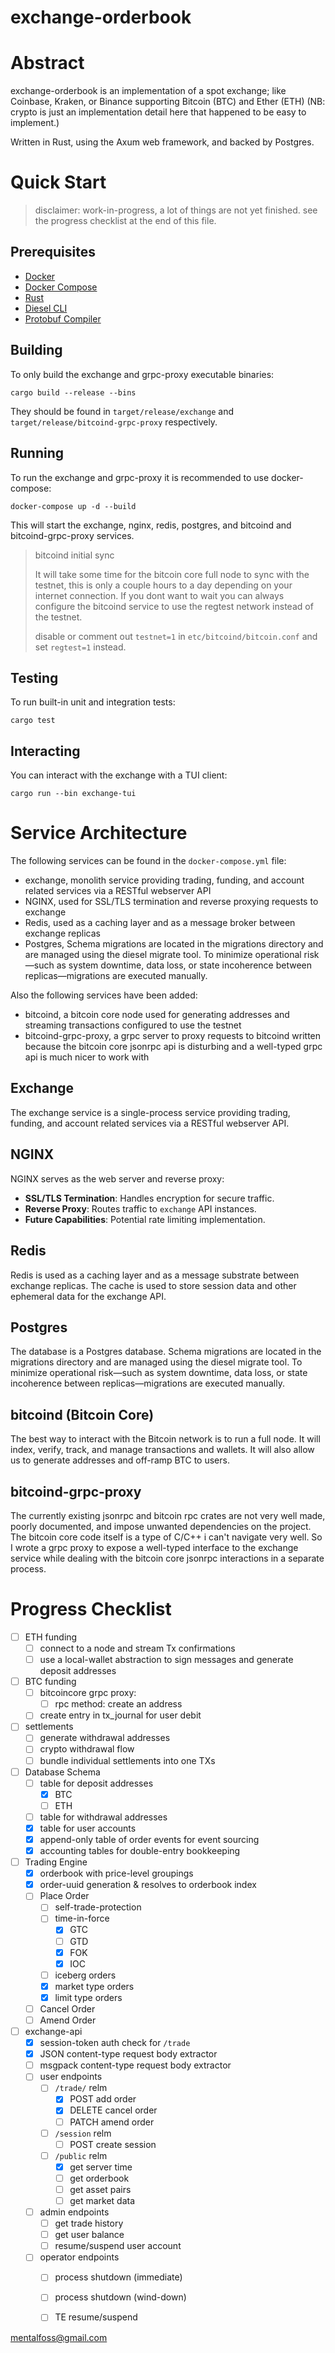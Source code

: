 # exchange-orderbook

# Abstract

exchange-orderbook is an implementation of a spot exchange; like Coinbase, Kraken, or Binance supporting Bitcoin (BTC) and Ether (ETH) (NB: crypto is just an implementation detail here that happened to be easy to implement.)

Written in Rust, using the Axum web framework, and backed by Postgres.

# Quick Start

> disclaimer: work-in-progress, a lot of things are not yet finished. see the progress checklist at the end of this file.

## Prerequisites

- [Docker](https://docs.docker.com/get-docker/)
- [Docker Compose](https://docs.docker.com/compose/install/)
- [Rust](https://www.rust-lang.org/tools/install)
- [Diesel CLI](https://diesel.rs/guides/getting-started/)
- [Protobuf Compiler](https://grpc.io/docs/protoc-installation/)

## Building

To only build the exchange and grpc-proxy executable binaries:

```
cargo build --release --bins
```

They should be found in `target/release/exchange` and `target/release/bitcoind-grpc-proxy` respectively.

## Running

To run the exchange and grpc-proxy it is recommended to use docker-compose:

```
docker-compose up -d --build
```

This will start the exchange, nginx, redis, postgres, and bitcoind and bitcoind-grpc-proxy services.

> bitcoind initial sync
>
> It will take some time for the bitcoin core full node to sync with the testnet, this is only a couple hours to a day
> depending on your internet connection. If you dont want to wait you can always configure the bitcoind service to use the
> regtest network instead of the testnet.
>
> disable or comment out `testnet=1` in `etc/bitcoind/bitcoin.conf` and set `regtest=1` instead.

## Testing

To run built-in unit and integration tests:

```
cargo test
```

## Interacting

You can interact with the exchange with a TUI client:

```
cargo run --bin exchange-tui
```

# Service Architecture

The following services can be found in the `docker-compose.yml` file:

* exchange, monolith service providing trading, funding, and account related services via a RESTful webserver API
* NGINX, used for SSL/TLS termination and reverse proxying requests to exchange
* Redis, used as a caching layer and as a message broker between exchange replicas
* Postgres, Schema migrations are located in the migrations directory and are managed using the diesel migrate tool. To minimize operational risk—such as system downtime, data loss, or state incoherence between replicas—migrations are executed manually.

Also the following services have been added:

* bitcoind, a bitcoin core node used for generating addresses and streaming transactions configured to use the testnet
* bitcoind-grpc-proxy, a grpc server to proxy requests to bitcoind written because the bitcoin core jsonrpc api is disturbing and a well-typed grpc api is much nicer to work with

## Exchange

The exchange service is a single-process service providing trading, funding, and account related services via a RESTful webserver API.

## NGINX

NGINX serves as the web server and reverse proxy:

- **SSL/TLS Termination**: Handles encryption for secure traffic.
- **Reverse Proxy**: Routes traffic to `exchange` API instances.
- **Future Capabilities**: Potential rate limiting implementation.

## Redis

Redis is used as a caching layer and as a message substrate between exchange replicas. The cache is used to store session
data and other ephemeral data for the exchange API.

## Postgres

The database is a Postgres database. Schema migrations are located in the migrations directory and are managed using the diesel migrate tool. To minimize operational risk—such as system downtime, data loss, or state incoherence between replicas—migrations are executed manually.

## bitcoind (Bitcoin Core)

The best way to interact with the Bitcoin network is to run a full node. It will index, verify, track, and manage transactions and wallets. It will also allow us to generate addresses and off-ramp BTC to users.

## bitcoind-grpc-proxy

The currently existing jsonrpc and bitcoin rpc crates are not very well made, poorly documented, and impose unwanted dependencies on the project. The bitcoin core code itself is a type of C/C++ i can't navigate very well. So I wrote a grpc proxy to expose a well-typed interface to the exchange service while dealing with the bitcoin core jsonrpc interactions in a separate process.

# Progress Checklist

- [ ] ETH funding
    - [ ] connect to a node and stream Tx confirmations
    - [ ] use a local-wallet abstraction to sign messages and generate deposit addresses
- [ ] BTC funding
    - [ ] bitcoincore grpc proxy:
        - [ ] rpc method: create an address
    - [ ] create entry in tx_journal for user debit
- [ ] settlements
    - [ ] generate withdrawal addresses
    - [ ] crypto withdrawal flow
    - [ ] bundle individual settlements into one TXs
- [ ] Database Schema
    - [ ] table for deposit addresses
        - [x] BTC
        - [ ] ETH
    - [ ] table for withdrawal addresses
    - [x] table for user accounts
    - [x] append-only table of order events for event sourcing
    - [x] accounting tables for double-entry bookkeeping
- [ ] Trading Engine
    - [x] orderbook with price-level groupings
    - [x] order-uuid generation & resolves to orderbook index
    - [ ] Place Order
        - [ ] self-trade-protection
        - [ ] time-in-force
            - [x] GTC
            - [ ] GTD
            - [x] FOK
            - [x] IOC
        - [ ] iceberg orders
        - [x] market type orders
        - [x] limit type orders
    - [ ] Cancel Order
    - [ ] Amend Order
- [ ] exchange-api
    - [x] session-token auth check for `/trade`
    - [x] JSON content-type request body extractor
    - [ ] msgpack content-type request body extractor
    - [ ] user endpoints
        - [ ] `/trade/` relm
            - [x] POST add order
            - [x] DELETE cancel order
            - [ ] PATCH amend order
        - [ ] `/session` relm
            - [ ] POST create session
        - [ ] `/public` relm
            - [x] get server time
            - [ ] get orderbook
            - [ ] get asset pairs
            - [ ] get market data
    - [ ] admin endpoints
        - [ ] get trade history
        - [ ] get user balance
        - [ ] resume/suspend user account
    - [ ] operator endpoints
        - [ ] process shutdown (immediate)
        - [ ] process shutdown (wind-down)
        - [ ] TE resume/suspend


mentalfoss@gmail.com

[tinyvec]: https://docs.rs/tinyvec
[event sourcing]: https://microservices.io/patterns/data/event-sourcing.html
